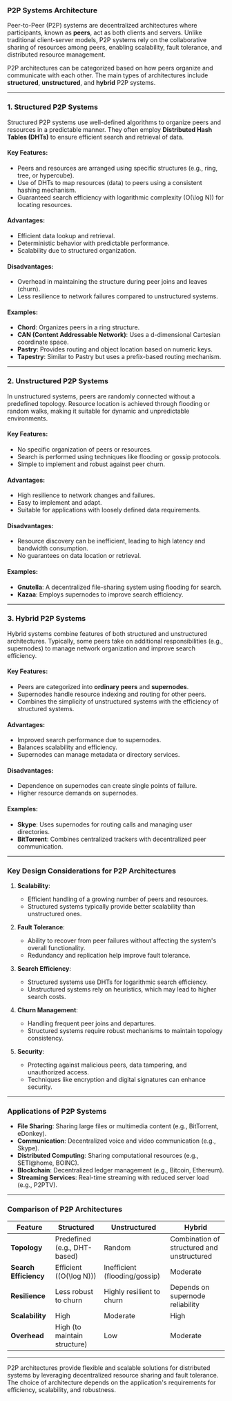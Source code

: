### **P2P Systems Architecture**

Peer-to-Peer (P2P) systems are decentralized architectures where participants, known as **peers**, act as both clients and servers. Unlike traditional client-server models, P2P systems rely on the collaborative sharing of resources among peers, enabling scalability, fault tolerance, and distributed resource management.

P2P architectures can be categorized based on how peers organize and communicate with each other. The main types of architectures include **structured**, **unstructured**, and **hybrid** P2P systems.

---

### **1. Structured P2P Systems**

Structured P2P systems use well-defined algorithms to organize peers and resources in a predictable manner. They often employ **Distributed Hash Tables (DHTs)** to ensure efficient search and retrieval of data.

#### **Key Features**:
- Peers and resources are arranged using specific structures (e.g., ring, tree, or hypercube).
- Use of DHTs to map resources (data) to peers using a consistent hashing mechanism.
- Guaranteed search efficiency with logarithmic complexity \(O(\log N)\) for locating resources.

#### **Advantages**:
- Efficient data lookup and retrieval.
- Deterministic behavior with predictable performance.
- Scalability due to structured organization.

#### **Disadvantages**:
- Overhead in maintaining the structure during peer joins and leaves (churn).
- Less resilience to network failures compared to unstructured systems.

#### **Examples**:
- **Chord**: Organizes peers in a ring structure.
- **CAN (Content Addressable Network)**: Uses a d-dimensional Cartesian coordinate space.
- **Pastry**: Provides routing and object location based on numeric keys.
- **Tapestry**: Similar to Pastry but uses a prefix-based routing mechanism.

---

### **2. Unstructured P2P Systems**

In unstructured systems, peers are randomly connected without a predefined topology. Resource location is achieved through flooding or random walks, making it suitable for dynamic and unpredictable environments.

#### **Key Features**:
- No specific organization of peers or resources.
- Search is performed using techniques like flooding or gossip protocols.
- Simple to implement and robust against peer churn.

#### **Advantages**:
- High resilience to network changes and failures.
- Easy to implement and adapt.
- Suitable for applications with loosely defined data requirements.

#### **Disadvantages**:
- Resource discovery can be inefficient, leading to high latency and bandwidth consumption.
- No guarantees on data location or retrieval.

#### **Examples**:
- **Gnutella**: A decentralized file-sharing system using flooding for search.
- **Kazaa**: Employs supernodes to improve search efficiency.

---

### **3. Hybrid P2P Systems**

Hybrid systems combine features of both structured and unstructured architectures. Typically, some peers take on additional responsibilities (e.g., supernodes) to manage network organization and improve search efficiency.

#### **Key Features**:
- Peers are categorized into **ordinary peers** and **supernodes**.
- Supernodes handle resource indexing and routing for other peers.
- Combines the simplicity of unstructured systems with the efficiency of structured systems.

#### **Advantages**:
- Improved search performance due to supernodes.
- Balances scalability and efficiency.
- Supernodes can manage metadata or directory services.

#### **Disadvantages**:
- Dependence on supernodes can create single points of failure.
- Higher resource demands on supernodes.

#### **Examples**:
- **Skype**: Uses supernodes for routing calls and managing user directories.
- **BitTorrent**: Combines centralized trackers with decentralized peer communication.

---

### **Key Design Considerations for P2P Architectures**

1. **Scalability**:
   - Efficient handling of a growing number of peers and resources.
   - Structured systems typically provide better scalability than unstructured ones.

2. **Fault Tolerance**:
   - Ability to recover from peer failures without affecting the system's overall functionality.
   - Redundancy and replication help improve fault tolerance.

3. **Search Efficiency**:
   - Structured systems use DHTs for logarithmic search efficiency.
   - Unstructured systems rely on heuristics, which may lead to higher search costs.

4. **Churn Management**:
   - Handling frequent peer joins and departures.
   - Structured systems require robust mechanisms to maintain topology consistency.

5. **Security**:
   - Protecting against malicious peers, data tampering, and unauthorized access.
   - Techniques like encryption and digital signatures can enhance security.

---

### **Applications of P2P Systems**

- **File Sharing**: Sharing large files or multimedia content (e.g., BitTorrent, eDonkey).
- **Communication**: Decentralized voice and video communication (e.g., Skype).
- **Distributed Computing**: Sharing computational resources (e.g., SETI@home, BOINC).
- **Blockchain**: Decentralized ledger management (e.g., Bitcoin, Ethereum).
- **Streaming Services**: Real-time streaming with reduced server load (e.g., P2PTV).

---

### **Comparison of P2P Architectures**

| Feature                | **Structured**                  | **Unstructured**               | **Hybrid**                   |
|------------------------|----------------------------------|---------------------------------|-----------------------------|
| **Topology**           | Predefined (e.g., DHT-based)    | Random                          | Combination of structured and unstructured |
| **Search Efficiency**  | Efficient (\(O(\log N)\))       | Inefficient (flooding/gossip)  | Moderate                   |
| **Resilience**         | Less robust to churn            | Highly resilient to churn       | Depends on supernode reliability |
| **Scalability**        | High                            | Moderate                        | High                        |
| **Overhead**           | High (to maintain structure)    | Low                             | Moderate                    |

---

P2P architectures provide flexible and scalable solutions for distributed systems by leveraging decentralized resource sharing and fault tolerance. The choice of architecture depends on the application's requirements for efficiency, scalability, and robustness.
